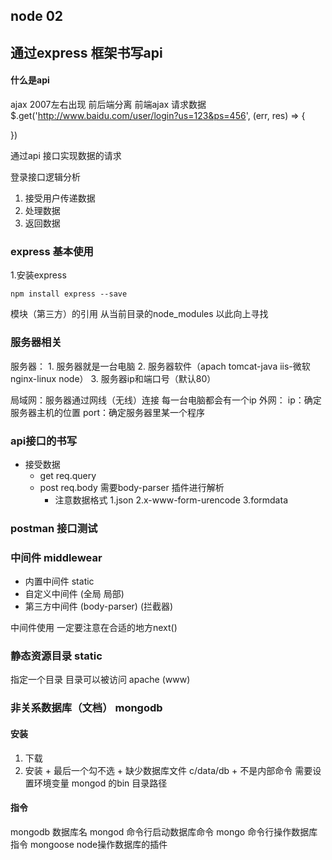 ## node 02

## 通过express 框架书写api

#### 什么是api
  ajax 2007左右出现
  前后端分离 前端ajax 请求数据
  $.get('http://www.baidu.com/user/login?us=123&ps=456', (err, res) => {

  })

  通过api 接口实现数据的请求

  登录接口逻辑分析
  1. 接受用户传递数据
  2. 处理数据
  3. 返回数据

### express 基本使用

  1.安装express
  ```
  npm install express --save
  ```
  模块（第三方）的引用 从当前目录的node_modules 以此向上寻找

### 服务器相关

  服务器：
    1. 服务器就是一台电脑
    2. 服务器软件（apach tomcat-java iis-微软 nginx-linux node）
    3. 服务器ip和端口号（默认80）

  局域网：服务器通过网线（无线）连接 每一台电脑都会有一个ip
  外网：
  ip：确定服务器主机的位置
  port：确定服务器里某一个程序


### api接口的书写
  + 接受数据
    - get  req.query
    - post req.body 需要body-parser 插件进行解析
      + 注意数据格式 1.json  2.x-www-form-urencode  3.formdata

### postman 接口测试

### 中间件 middlewear
  + 内置中间件 static
  + 自定义中间件 (全局 局部)
  + 第三方中间件 (body-parser) (拦截器)

  中间件使用 一定要注意在合适的地方next()

### 静态资源目录 static
  指定一个目录 目录可以被访问 apache (www)

### 非关系数据库（文档） mongodb

#### 安装
  1. 下载
  2. 安装
    + 最后一个勾不选
    + 缺少数据库文件 c/data/db
    + 不是内部命令 需要设置环境变量 mongod 的bin 目录路径

#### 指令
  mongodb 数据库名
  mongod 命令行启动数据库命令
  mongo 命令行操作数据库指令
  mongoose   node操作数据库的插件